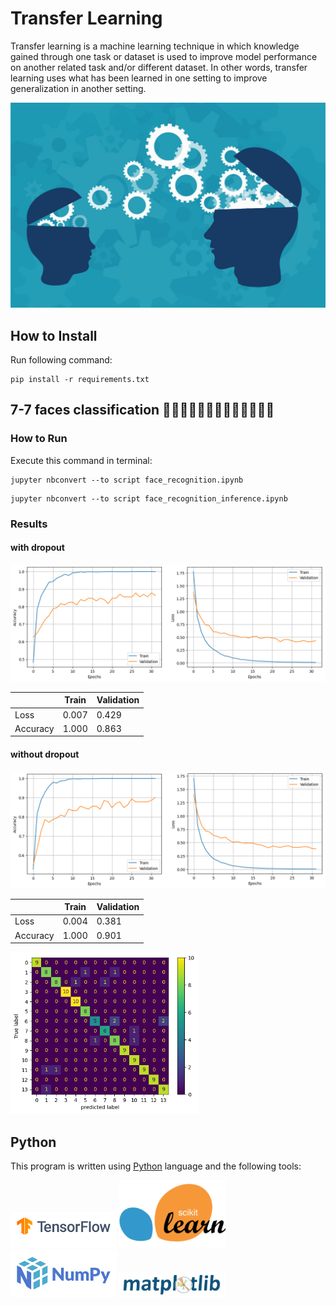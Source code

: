# Transfer Learning
Transfer learning is a machine learning technique in which knowledge gained through one task or dataset is used to improve model performance on another related task and/or different dataset. In other words, transfer learning uses what has been learned in one setting to improve generalization in another setting.


<img src="pics/transfer learning.jpg" width="600">

## How to Install
Run following command:
```
pip install -r requirements.txt
```

## 7-7 faces classification 🧔🏻👩🏻‍🦳👨🏻👨🏽‍🦳👩🏻‍🦱

### How to Run
Execute this command in terminal:
```
jupyter nbconvert --to script face_recognition.ipynb
```
```
jupyter nbconvert --to script face_recognition_inference.ipynb
```
### Results
#### with dropout
<img src="7-7 faces classification\outputs\acc_loss_dropout.png" width="600">

|  |  Train  | Validation |
| --------------- | --------------- | --------------- |
| Loss | 0.007 | 0.429 |
| Accuracy | 1.000 | 0.863 |

#### without dropout
<img src="7-7 faces classification\outputs\acc_loss.png" width="600">

|  |  Train  | Validation |
| --------------- | --------------- | --------------- |
| Loss | 0.004 | 0.381 |
| Accuracy | 1.000 | 0.901 |

<img src="7-7 faces classification\outputs\cm.png" width="300">


## Python
This program is written using [Python](https://www.python.org/) language and the following tools:

<img src="pics/tensorflow.png" width="170">
<img src="pics/scikit-learn.png" width="170">
<img src="pics/numpy.png" width="170">
<img src="pics/matplotlib.png" width="170">